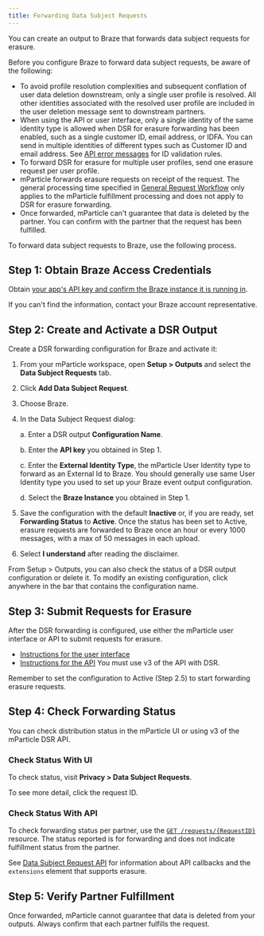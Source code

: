 ```yaml
---
title: Forwarding Data Subject Requests
---
```


You can create an output to Braze that forwards data subject requests for erasure.

Before you configure Braze to forward data subject requests, be aware of the following:

* To avoid profile resolution complexities and subsequent conflation of user data deletion downstream, only a single user profile is resolved. All other identities associated with the resolved user profile are included in the user deletion message sent to downstream partners.
* When using the API or user interface, only a single identity of the same identity type is allowed when DSR for erasure forwarding has been enabled, such as a single customer ID, email address, or IDFA. You can send in multiple identities of different types such as Customer ID and email address. See [API error messages](#api-error-messages) for ID validation rules.
* To forward DSR for erasure for multiple user profiles, send one erasure request per user profile.
* mParticle forwards erasure requests on receipt of the request. The general processing time specified in [General Request Workflow](/guides/data-subject-requests/#general-request-workflow) only applies to the mParticle fulfillment processing and does not apply to DSR for erasure forwarding. 
* Once forwarded, mParticle can't guarantee that data is deleted by the partner. You can confirm with the partner that the request has been fulfilled.

To forward data subject requests to Braze, use the following process.

## Step 1: Obtain Braze Access Credentials

Obtain [your app's API key and confirm the Braze instance it is running in](https://www.braze.com/docs/partners/data_and_infrastructure_agility/customer_data_platform/mParticle/mparticle/#2-complete-mparticles-braze-event-kit-integration). 

If you can't find the information, contact your Braze account representative.

## Step 2: Create and Activate a DSR Output

Create a DSR forwarding configuration for Braze and activate it:

1. From your mParticle workspace, open **Setup > Outputs** and select the **Data Subject Requests** tab.
2. Click **Add Data Subject Request**.
3. Choose Braze.
4. In the Data Subject Request dialog:

    a. Enter a DSR output **Configuration Name**.

    b. Enter the **API key** you obtained in Step 1.

    c. Enter the **External Identity Type**, the mParticle User Identity type to forward as an External Id to Braze. You should generally use same User Identity type you used to set up your Braze event output configuration.
    
    d. Select the **Braze Instance** you obtained in Step 1.
    
5. Save the configuration with the default **Inactive** or, if you are ready, set **Forwarding Status** to **Active**.  Once the status has been set to Active, erasure requests are forwarded to Braze once an hour or every 1000 messages, with a max of 50 messages in each upload.
6. Select **I understand** after reading the disclaimer.

<aside> From Setup > Outputs, you can also check the status of a DSR output configuration or delete it. To modify an existing configuration, click anywhere in the bar that contains the configuration name.</aside>

## Step 3: Submit Requests for Erasure

After the DSR forwarding is configured, use either the mParticle user interface or API to submit requests for erasure.

* [Instructions for the user interface](/guides/data-subject-requests/#erasure)
* [Instructions for the API](/developers/dsr-api/v3/#submit-a-data-subject-request-dsr) You must use v3 of the API with DSR.
  
<aside>Remember to set the configuration to Active (Step 2.5) to start forwarding erasure requests.</aside>

## Step 4: Check Forwarding Status

You can check distribution status in the mParticle UI or using v3 of the mParticle DSR API.

### Check Status With UI

To check status, visit **Privacy > Data Subject Requests**.

To see more detail, click the request ID. 

### Check Status With API

To check forwarding status per partner, use the [`GET /requests/{RequestID}`](/developers/dsr-api/v3/#get-the-status-of-an-opendsr-request) resource. The status reported is for forwarding and does not indicate fulfillment status from the partner.

See [Data Subject Request API](/developers/dsr-api#callbacks) for information about API callbacks and the `extensions` element that supports erasure.

## Step 5: Verify Partner Fulfillment

Once forwarded, mParticle cannot guarantee that data is deleted from your outputs. Always confirm that each partner fulfills the request. 
